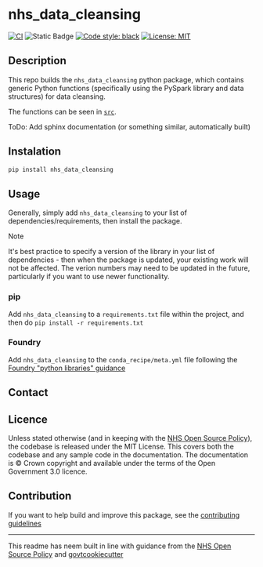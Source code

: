 # nhs_data_cleansing
[![CI](https://github.com/SamHollings/nhs_data_cleansing/actions/workflows/main.yml/badge.svg)](https://github.com/SamHollings/nhs_data_cleansing/actions/workflows/main.yml) ![Static Badge](https://img.shields.io/badge/status-development-blue) [![Code style: black](https://img.shields.io/badge/code%20style-black-000000.svg)](https://github.com/psf/black)
[![License: MIT](https://img.shields.io/badge/License-MIT-yellow.svg)](https://opensource.org/licenses/MIT)

## Description
This repo builds the `nhs_data_cleansing` python package, which contains generic Python functions (specifically using the PySpark library and data structures) for data cleansing. 

The functions can be seen in [`src`](src).

ToDo: Add sphinx documentation (or something similar, automatically built)

## Instalation
```bash
pip install nhs_data_cleansing
```

## Usage
Generally, simply add `nhs_data_cleansing` to your list of dependencies/requirements, then install the package.

> [!NOTE]
> It's best practice to specify a version of the library in your list of dependencies - then when the package is updated, your existing work will not be affected.
> The verion numbers may need to be updated in the future, particularly if you want to use newer functionality.

### pip
Add `nhs_data_cleansing` to a `requirements.txt` file within the project, and then do `pip install -r requirements.txt`

### Foundry
Add `nhs_data_cleansing` to the `conda_recipe/meta.yml` file following the [Foundry "python libraries" guidance](https://www.palantir.com/docs/foundry/transforms-python/use-python-libraries)

## Contact
<add contact email address>

## Licence
Unless stated otherwise (and in keeping with the [NHS Open Source Policy](https://github.com/nhsx/open-source-policy/blob/main/open-source-policy.md#b-readmes)), the codebase is released under the MIT License. This covers both the codebase and any sample code in the documentation. The documentation is © Crown copyright and available under the terms of the Open Government 3.0 licence.

## Contribution
If you want to help build and improve this package, see the [contributing guidelines](CONTRIBUTE.md) 

---
This readme has neem built in line with guidance from the [NHS Open Source Policy](https://github.com/nhsx/open-source-policy/blob/main/open-source-policy.md#b-readmes) and [govtcookiecutter](https://github.com/best-practice-and-impact/govcookiecutter/tree/main)
